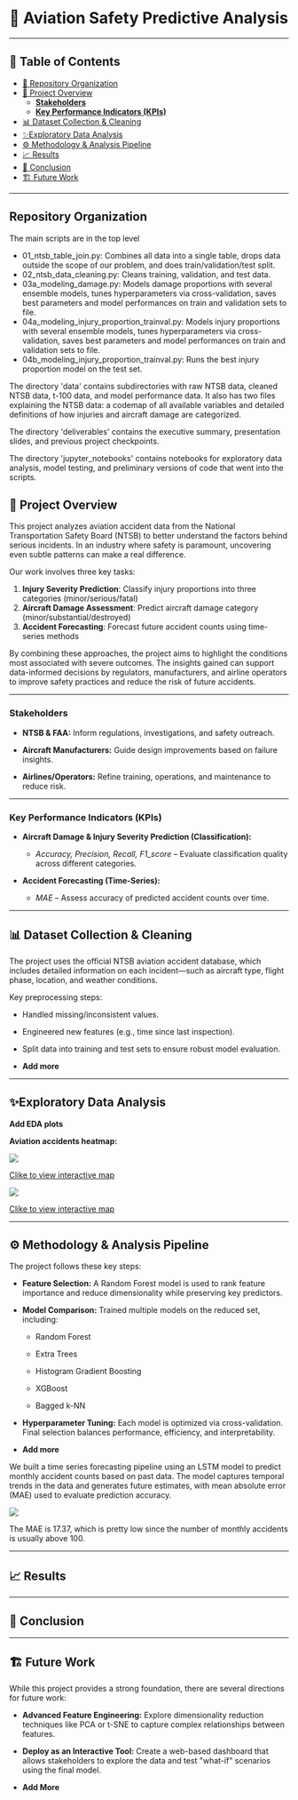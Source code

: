 

# 🎯 Aviation Safety Predictive Analysis

---

## 📜 Table of Contents
- [📌 Repository Organization](#-repo-org)
- [📖 Project Overview](#-project-overview)
  - [**Stakeholders**](#stakeholders)
  - [**Key Performance Indicators (KPIs)**](#key-performance-indicators-kpis)
- [📊 Dataset Collection \& Cleaning](#-dataset-collection--cleaning)
- [✨Exploratory Data Analysis](#exploratory-data-analysis)
- [⚙️ Methodology \& Analysis Pipeline](#️-methodology--analysis-pipeline)
- [📈 Results](#-results)
- [🚀  Conclusion](#--conclusion)
- [🏗️ Future Work](#️-future-work)

---

## Repository Organization

The main scripts are in the top level 
 - 01_ntsb_table_join.py: Combines all data into a single table, drops data outside the scope of our problem, and does train/validation/test split.
 - 02_ntsb_data_cleaning.py: Cleans training, validation, and test data.
 - 03a_modeling_damage.py: Models damage proportions with several ensemble models, tunes hyperparameters via cross-validation, saves best parameters and model performances on train and validation sets to file.
 - 04a_modeling_injury_proportion_trainval.py: Models injury proportions with several ensemble models, tunes hyperparameters via cross-validation, saves best parameters and model performances on train and validation sets to file.
 - 04b_modeling_injury_proportion_trainval.py: Runs the best injury proportion model on the test set.
 
 The directory 'data' contains subdirectories with raw NTSB data, cleaned NTSB data, t-100 data, and model performance data. It also has two files explaining the NTSB data: a codemap of all available variables and detailed definitions of how injuries and aircraft damage are categorized.
 
 The directory 'deliverables' contains the executive summary, presentation slides, and previous project checkpoints.
 
 The directory 'jupyter_notebooks' contains notebooks for exploratory data analysis, model testing, and preliminary versions of code that went into the scripts.
 

## 📖 Project Overview

This project analyzes aviation accident data from the National Transportation Safety Board (NTSB) to better understand the factors behind serious incidents. In an industry where safety is paramount, uncovering even subtle patterns can make a real difference.

Our work involves three key tasks:

1. **Injury Severity Prediction**: Classify injury proportions into three categories (minor/serious/fatal)
2. **Aircraft Damage Assessment**: Predict aircraft damage category (minor/substantial/destroyed)
3. **Accident Forecasting**: Forecast future accident counts using time-series methods

By combining these approaches, the project aims to highlight the conditions most associated with severe outcomes. The insights gained can support data-informed decisions by regulators, manufacturers, and airline operators to improve safety practices and reduce the risk of future accidents.

---

### **Stakeholders**

-   **NTSB & FAA:** Inform regulations, investigations, and safety outreach.
    
-   **Aircraft Manufacturers:** Guide design improvements based on failure insights.
    
-   **Airlines/Operators:** Refine training, operations, and maintenance to reduce risk.
    
    

---

### **Key Performance Indicators (KPIs)**

-   **Aircraft Damage & Injury Severity Prediction (Classification):**
    
    -   _Accuracy, Precision, Recall, F1_score_ – Evaluate classification quality across different categories.
        
-   **Accident Forecasting (Time-Series):**
    
    -   _MAE_ – Assess accuracy of predicted accident counts over time.

---

## 📊 Dataset Collection & Cleaning


The project uses the official NTSB aviation accident database, which includes detailed information on each incident—such as aircraft type, flight phase, location, and weather conditions.

Key preprocessing steps:

-   Handled missing/inconsistent values.
    
-   Engineered new features (e.g., time since last inspection).
    
-   Split data into training and test sets to ensure robust model evaluation.
- **Add more**

---

## ✨Exploratory Data Analysis

**Add EDA plots**

**Aviation accidents heatmap:**

![](img/heatmap.png)

[Clike to view interactive map](https://raw.githack.com/TheErdosInstitute-Summer2025-Project/aviation-project/main/img/heatmap.html)




![](img/interactive_heatmap.png)

[Clike to view interactive map](https://raw.githack.com/TheErdosInstitute-Summer2025-Project/aviation-project/main/img/interactive_heatmap.html)

---

## ⚙️ Methodology & Analysis Pipeline

The project follows these key steps:

-   **Feature Selection:** A Random Forest model is used to rank feature importance and reduce dimensionality while preserving key predictors.
    
-   **Model Comparison:** Trained multiple models on the reduced set, including:
    
    -   Random Forest
        
    -   Extra Trees
        
    -   Histogram Gradient Boosting
        
    -   XGBoost
        
    -   Bagged k-NN
        
-   **Hyperparameter Tuning:** Each model is optimized via cross-validation. Final selection balances performance, efficiency, and interpretability.

- **Add more**

We built a time series forecasting pipeline using an LSTM model to predict monthly accident counts based on past data. The model captures temporal trends in the data and generates future estimates, with mean absolute error (MAE) used to evaluate prediction accuracy.

![](img/time_series_pred.png)

The MAE is 17.37, which is pretty low since the number of monthly accidents is usually above 100.

---



## 📈 Results


---

## 🚀  Conclusion



---

## 🏗️ Future Work

While this project provides a strong foundation, there are several directions for future work:

* **Advanced Feature Engineering:** Explore dimensionality reduction techniques like PCA or t-SNE to capture complex relationships between features.

* **Deploy as an Interactive Tool:** Create a web-based dashboard that allows stakeholders to explore the data and test "what-if" scenarios using the final model.

* **Add More**
